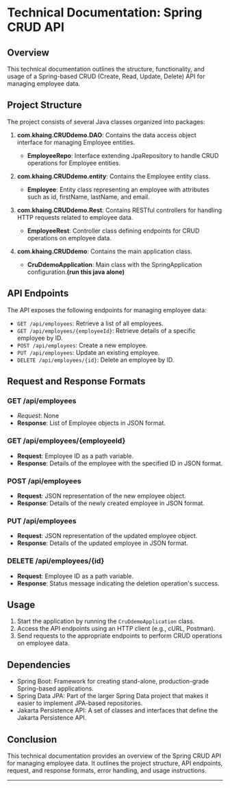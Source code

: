 # Technical Documentation: Spring CRUD API
## Overview
This technical documentation outlines the structure, functionality, and usage of a Spring-based CRUD (Create, Read, Update, Delete) API for managing employee data.

## Project Structure

The project consists of several Java classes organized into packages:

1. **com.khaing.CRUDdemo.DAO**: Contains the data access object interface for managing Employee entities.
   
   - **EmployeeRepo**: Interface extending JpaRepository to handle CRUD operations for Employee entities.

2. **com.khaing.CRUDdemo.entity**: Contains the Employee entity class.

   - **Employee**: Entity class representing an employee with attributes such as id, firstName, lastName, and email.

3. **com.khaing.CRUDdemo.Rest**: Contains RESTful controllers for handling HTTP requests related to employee data.

   - **EmployeeRest**: Controller class defining endpoints for CRUD operations on employee data.

4. **com.khaing.CRUDdemo**: Contains the main application class.

   - **CruDdemoApplication**: Main class with the SpringApplication configuration.**(run this java alone)**

## API Endpoints

The API exposes the following endpoints for managing employee data:

- `GET /api/employees`: Retrieve a list of all employees.
- `GET /api/employees/{employeeId}`: Retrieve details of a specific employee by ID.
- `POST /api/employees`: Create a new employee.
- `PUT /api/employees`: Update an existing employee.
- `DELETE /api/employees/{id}`: Delete an employee by ID.

## Request and Response Formats

### GET /api/employees

- *Request*: None
- **Response**: List of Employee objects in JSON format.

### GET /api/employees/{employeeId}

- **Request**: Employee ID as a path variable.
- **Response**: Details of the employee with the specified ID in JSON format.

### POST /api/employees

- **Request**: JSON representation of the new employee object.
- **Response**: Details of the newly created employee in JSON format.

### PUT /api/employees

- **Request**: JSON representation of the updated employee object.
- **Response**: Details of the updated employee in JSON format.

### DELETE /api/employees/{id}

- **Request**: Employee ID as a path variable.
- **Response**: Status message indicating the deletion operation's success.

## Usage

1. Start the application by running the `CruDdemoApplication` class.
2. Access the API endpoints using an HTTP client (e.g., cURL, Postman).
3. Send requests to the appropriate endpoints to perform CRUD operations on employee data.

## Dependencies

- Spring Boot: Framework for creating stand-alone, production-grade Spring-based applications.
- Spring Data JPA: Part of the larger Spring Data project that makes it easier to implement JPA-based repositories.
- Jakarta Persistence API: A set of classes and interfaces that define the Jakarta Persistence API.
  
## Conclusion

This technical documentation provides an overview of the Spring CRUD API for managing employee data. It outlines the project structure, API endpoints, request, and response formats, error handling, and usage instructions.

---

